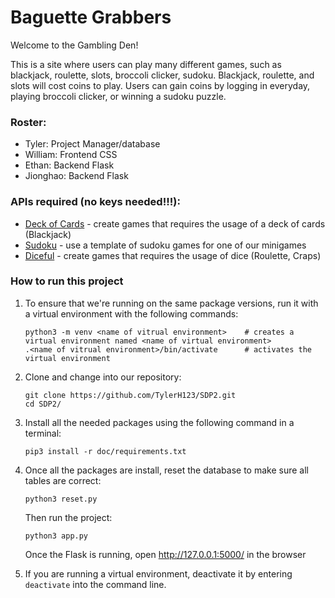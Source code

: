 # Baguette Grabbers
Welcome to the Gambling Den!

This is a site where users can play many different games, such as blackjack, roulette, slots, broccoli clicker, sudoku. Blackjack, roulette, and slots will cost coins to play. Users can gain coins by logging in everyday, playing broccoli clicker, or winning a sudoku puzzle.

### Roster:
- Tyler: Project Manager/database
- William: Frontend CSS
- Ethan: Backend Flask
- Jionghao: Backend Flask


### APIs required (no keys needed!!!):
- [Deck of Cards](https://docs.google.com/document/d/1oCJhl-NoNNpekMLd4C4jBXhpL9xvm6ZrVIdfoqbq-Vc/edit) - create games that requires the usage of a deck of cards (Blackjack)
- [Sudoku](https://docs.google.com/document/d/14Lw3HV3ViifQ-goOmka-vE_yt3o_YpcJIjgnqRbF4ds/edit#heading=h.e1qrjd4103ct) - use a template of sudoku games for one of our minigames
- [Diceful](https://docs.google.com/document/d/1pvPPwTMcXs1OyTqh5QbucGXou4OOnOis5HjtIT90W5w/edit) - create games that requires the usage of dice (Roulette, Craps)


### How to run this project
1. To ensure that we're running on the same package versions, run it with a virtual environment with the following commands:
   ```
   python3 -m venv <name of vitrual environment>    # creates a virtual environment named <name of virtual environment>
   .<name of vitrual environment>/bin/activate      # activates the virtual environment
   ```
2. Clone and change into our repository:
   ```
   git clone https://github.com/TylerH123/SDP2.git
   cd SDP2/
   ```
3. Install all the needed packages using the following command in a terminal: <br>
   ```
   pip3 install -r doc/requirements.txt
   ```
4. Once all the packages are install, reset the database to make sure all tables are correct:
   ```
   python3 reset.py
   ```
   Then run the project:
   ```
   python3 app.py
   ```
   Once the Flask is running, open http://127.0.0.1:5000/ in the browser

5. If you are running a virtual environment, deactivate it by entering `deactivate` into the command line.
